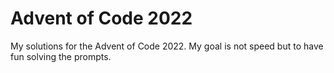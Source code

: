 # Advent of Code 2022
My solutions for the Advent of Code 2022. My goal is not speed but to have fun solving the prompts.
